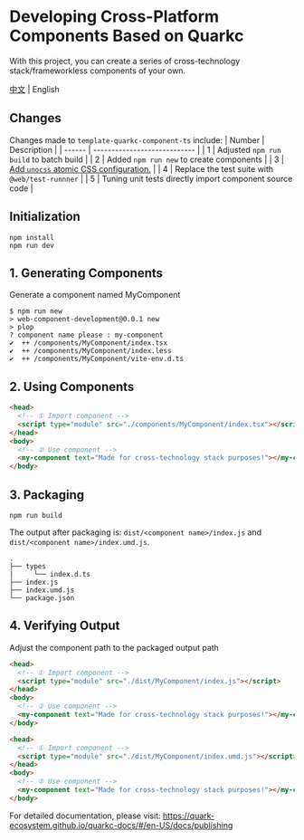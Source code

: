 # Developing Cross-Platform Components Based on Quarkc

With this project, you can create a series of cross-technology stack/frameworkless components of your own.

[中文](./README.md) | English

## Changes

Changes made to `template-quarkc-component-ts` include:
| Number | Description |
| ------ | ---------------------------- |
| 1 | Adjusted `npm run build` to batch build |
| 2 | Added `npm run new` to create components |
| 3 | [Add `unocss` atomic CSS configuration.](https://github.com/OSpoon/web-component-development/tree/unocss/README.md) |
| 4 | Replace the test suite with `@web/test-runnner` |
| 5 | Tuning unit tests directly import component source code |

## Initialization

```
npm install
npm run dev
```

## 1. Generating Components

Generate a component named MyComponent

```
$ npm run new
> web-component-development@0.0.1 new
> plop
? component name please : my-component
✔  ++ /components/MyComponent/index.tsx
✔  ++ /components/MyComponent/index.less
✔  ++ /components/MyComponent/vite-env.d.ts
```

## 2. Using Components

```html
<head>
  <!-- ① Import component -->
  <script type="module" src="./components/MyComponent/index.tsx"></script>
</head>
<body>
  <!-- ② Use component -->
  <my-component text="Made for cross-technology stack purposes!"></my-component>
</body>
```

## 3. Packaging

```
npm run build
```

The output after packaging is: `dist/<component name>/index.js` and `dist/<component name>/index.umd.js`.

```tree
.
├── types
|     └── index.d.ts
├── index.js
├── index.umd.js
└── package.json
```

## 4. Verifying Output

Adjust the component path to the packaged output path

```html
<head>
  <!-- ① Import component -->
  <script type="module" src="./dist/MyComponent/index.js"></script>
</head>
<body>
  <!-- ② Use component -->
  <my-component text="Made for cross-technology stack purposes!"></my-component>
</body>
```

```html
<head>
  <!-- ① Import component -->
  <script type="module" src="./dist/MyComponent/index.umd.js"></script>
</head>
<body>
  <!-- ② Use component -->
  <my-component text="Made for cross-technology stack purposes!"></my-component>
</body>
```

For detailed documentation, please visit: https://quark-ecosystem.github.io/quarkc-docs/#/en-US/docs/publishing
